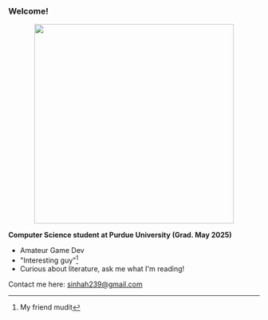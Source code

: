### Welcome! 

<div id="header" align="center">
  <img src="https://media.giphy.com/media/v1.Y2lkPTc5MGI3NjExN3h4aDdvcHpzc2ZjY3ZwbXMxNnA1cGMwb2RwYTBhdmdtc2VlcGltaCZlcD12MV9pbnRlcm5hbF9naWZfYnlfaWQmY3Q9Zw/bcKmIWkUMCjVm/giphy.gif" width="400"/>
</div>

**Computer Science student at Purdue University (Grad. May 2025)**
  - Amateur Game Dev
  - "Interesting guy"[^1]
  - Curious about literature, ask me what I'm reading! 

Contact me here: sinhah239@gmail.com

[^1]: My friend mudit

<!---
sinhah239/sinhah239 is a ✨ special ✨ repository because its `README.md` (this file) appears on your GitHub profile.
You can click the Preview link to take a look at your changes.
--->
